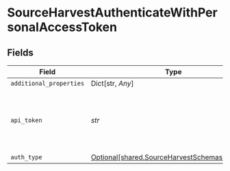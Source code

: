 # SourceHarvestAuthenticateWithPersonalAccessToken


## Fields

| Field                                                                                                           | Type                                                                                                            | Required                                                                                                        | Description                                                                                                     |
| --------------------------------------------------------------------------------------------------------------- | --------------------------------------------------------------------------------------------------------------- | --------------------------------------------------------------------------------------------------------------- | --------------------------------------------------------------------------------------------------------------- |
| `additional_properties`                                                                                         | Dict[str, *Any*]                                                                                                | :heavy_minus_sign:                                                                                              | N/A                                                                                                             |
| `api_token`                                                                                                     | *str*                                                                                                           | :heavy_check_mark:                                                                                              | Log into Harvest and then create new <a href="https://id.getharvest.com/developers"> personal access token</a>. |
| `auth_type`                                                                                                     | [Optional[shared.SourceHarvestSchemasAuthType]](../../models/shared/sourceharvestschemasauthtype.md)            | :heavy_minus_sign:                                                                                              | N/A                                                                                                             |